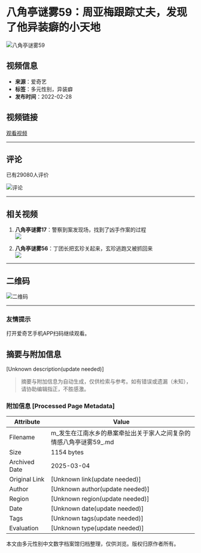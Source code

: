 # 八角亭谜雾59：周亚梅跟踪丈夫，发现了他异装癖的小天地

![八角亭谜雾59](//pic8.iqiyipic.com/image/20220228/13/4f/v_166206268_m_601.jpg)

## 视频信息

- **来源**：爱奇艺
- **标签**：多元性别，异装癖
- **发布时间**：2022-02-28

## 视频链接

[观看视频](http://www.iqiyi.com/v_qqqybla720.html)

---

## 评论

已有29080人评价

![评论](//pic0.iqiyipic.com/lequ/20220225/9155551472ca46d4a3933bb12a616920.png)

---

## 相关视频

1. **八角亭谜雾17**：警察到案发现场，找到了凶手作案的过程  
   ![](https://pic0.iqiyipic.com/image/20220227/d4/c1/v_166193117_m_601_160_90.jpg)

2. **八角亭谜雾56**：丁团长把玄珍关起来，玄珍逃跑又被抓回来  
   ![](https://pic7.iqiyipic.com/image/20220228/12/f7/v_166206256_m_601_160_90.jpg)

---

## 二维码

![二维码](//qrcode.iqiyipic.com/qrcoder/?data=http%3A%2F%2Fiqiyi.cn%2Fe2Gwti8-67&width=112&salt=ea43ae6642faee4326df3c03e99b6457&app_id=02e0d03f&property=0)

--- 

### 友情提示

打开爱奇艺手机APP扫码继续观看。
<!-- tcd_original_link https://m.iqiyi.com/v_qqqybla720.html -->


## 摘要与附加信息

<!-- tcd_abstract -->
[Unknown description(update needed)]
<!-- tcd_abstract_end -->

> 摘要与附加信息为自动生成，仅供检索与参考。如有错误或遗漏（未知），请协助编辑指正，不胜感激。

### 附加信息 [Processed Page Metadata]

| Attribute       | Value                                  |
|-----------------|----------------------------------------|
| Filename        | m_发生在江南水乡的悬案牵扯出关于家人之间复杂的情感八角亭谜雾59_.md                             |
| Size            | 1154 bytes                           |
| Archived Date   | 2025-03-04                             |
| Original Link   | [Unknown link(update needed)]                       |
| Author          | [Unknown author(update needed)]                               |
| Region          | [Unknown region(update needed)]                               |
| Date            | [Unknown date(update needed)]                                 |
| Tags            | [Unknown tags(update needed)]                                 |
| Evaluation            | [Unknown type(update needed)]                                 |
<!-- tcd_table_end -->

本文由多元性别中文数字档案馆归档整理，仅供浏览。版权归原作者所有。
